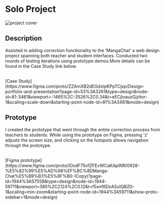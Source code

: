 # Solo Project
![project cover](https://github.com/prosealogy/MangaChat-correction-Function/assets/54846234/9c4909f3-0816-492c-a63a-be0fb2a9707f)

## Description
Assisted in adding correction functionality to the ‘MangaChat’ a web design project spanning both teacher and student interfaces. Conducted two rounds of testing iterations using prototype demos.More details can be found in the Case Study link below.

<br>
[Case Study](https://www.figma.com/proto/ZZAmXB2dEGdxtpKPpTCjxp/Design-portfolio-and-presentation?page-id=53%3A3261&type=design&node-id=81-3461&viewport=-1465%2C-3526%2C0.34&t=eECjloauzGjzitor-1&scaling=scale-down&starting-point-node-id=81%3A3461&mode=design)

## Prototype
I created the prototype that went through the entire correction process from teachers to students. While using the prototype on Figma, pressing 'z' adjusts the screen size, and clicking on the hotspots allows navigation through the prototype.

<br>
[Figma prototype](https://www.figma.com/proto/IOxdF75n1ZFEvWCaKApINR/0928-%E5%82%99%E5%AD%98%EF%BC%8DManga-Chat%E5%B9%B3%E5%8F%B0-(Copy)?page-id=1944%3A57558&type=design&node-id=1944-59711&viewport=385%2C2124%2C0.12&t=f5xnf6DxASuIQBZG-1&scaling=min-zoom&starting-point-node-id=1944%3A59711&show-proto-sidebar=1&mode=design)
